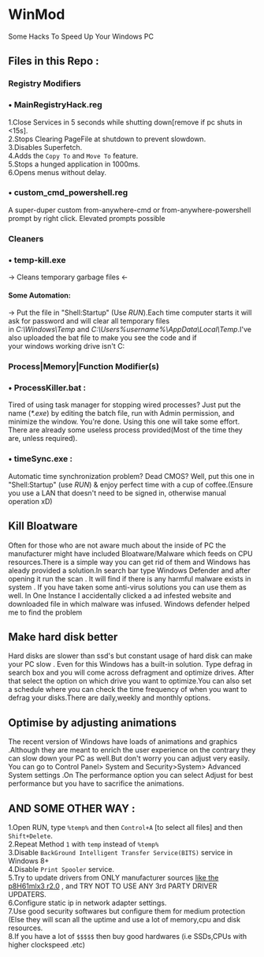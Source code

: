 # WinMod
Some Hacks To Speed Up Your Windows PC

## Files in this Repo :

### Registry Modifiers
### • MainRegistryHack.reg  
1.Close Services in 5 seconds while shutting down[remove if pc shuts in <15s].  
2.Stops Clearing PageFile at shutdown to prevent slowdown.  
3.Disables Superfetch.  
4.Adds the `Copy To` and `Move To` feature.  
5.Stops a hunged application in 1000ms.  
6.Opens menus without delay.

### • custom_cmd_powershell.reg
A super-duper custom from-anywhere-cmd or from-anywhere-powershell prompt by right click. Elevated prompts possible

### Cleaners
### • temp-kill.exe
 → Cleans temporary garbage files ←  
#### Some Automation:
   → Put the file in "Shell:Startup" (Use _RUN_).Each time computer starts it will ask for password and will clear all temporary files  
   in _C:\Windows\Temp_ and  _C:\Users\%username%\AppData\Local\Temp_.I've also uploaded the bat file to make you see the code and if  
   your windows working drive isn't C:

### Process|Memory|Function Modifier(s)

### • ProcessKiller.bat :  
Tired of using task manager for stopping wired processes? Just put the name (_*.exe_) by editing the batch file, run with Admin        permission, and minimize the window. You're done. Using this one will take some effort. There are already some useless process provided(Most of the time they are, unless required).

### • timeSync.exe :  
Automatic time synchronization problem? Dead CMOS? Well, put this one in "Shell:Startup" (use _RUN_) & enjoy perfect time with a cup of coffee.(Ensure you use a LAN that doesn't need to be signed in, otherwise manual operation xD)

## Kill Bloatware
Often for those who are not aware much about the inside of PC the manufacturer might have included Bloatware/Malware which feeds on CPU resources.There is a simple way you can get rid of them and Windows has aleady provided a solution.In search bar type Windows Defender and after opening it run the scan . It will find if there is any harmful malware exists in system . If you have taken some anti-virus solutions you can use them as well. In One Instance I accidentally clicked a ad infested website and downloaded file in which malware was infused. Windows defender helped me to find the problem

## Make hard disk better
Hard disks are slower than ssd's but constant usage of hard disk can make your PC slow . Even for this Windows has a built-in solution. Type defrag in search box and you will come across defragment and optimize drives. After that select the option on which drive you want to optimize.You can also set a schedule where you can check the time frequency of when you want to defrag your disks.There are daily,weekly and monthly options.

## Optimise by adjusting animations
The recent version of Windows have loads of animations and graphics .Although they are meant to enrich the user experience on the contrary they can slow down your PC as well.But don't worry you can adjust very easily. You can go to Control Panel> System and Security>System> Advanced System settings .On The performance option you can select Adjust for best performance but you have to sacrifice the animations.

## AND SOME OTHER WAY :

1.Open RUN, type `%temp%` and then `Control+A` [to select all files] and then `Shift+Delete`.  
2.Repeat Method `1` with `temp` instead of `%temp%`  
3.Disable `BackGround Intelligent Transfer Service(BITS)` service in Windows 8+  
4.Disable `Print Spooler` service.  
5.Try to update drivers from ONLY manufacturer sources [like the p8H61mlx3 r2.0](https://www.asus.com/us/support/Download/1/39/4/50/jsQ4elhaeETolOo2/45/) , and TRY NOT TO USE ANY 3rd PARTY DRIVER UPDATERS.  
6.Configure static ip in network adapter settings.  
7.Use good security softwares but configure them for medium protection (Else they will scan all the uptime and use a lot of memory,cpu and disk resources.  
8.If you have a lot of `$$$$$` then buy good hardwares (i.e SSDs,CPUs with higher clockspeed .etc)


   
